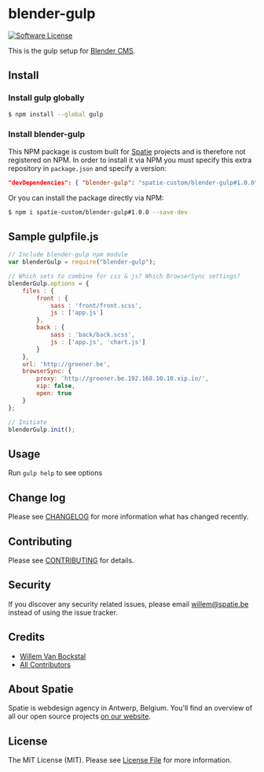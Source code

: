 # blender-gulp

[![Software License](https://img.shields.io/badge/license-MIT-brightgreen.svg?style=flat-square)](LICENSE.md)

This is the gulp setup for [Blender CMS](https://github.com/spatie-custom/blender).

## Install
### Install gulp globally

``` bash
$ npm install --global gulp
```

### Install blender-gulp

This NPM package is custom built for [Spatie](https://spatie.be) projects and is therefore not registered on NPM.
In order to install it via NPM you must specify this extra repository in `package.json` and specify a version:

```json
"devDependencies": { "blender-gulp": "spatie-custom/blender-gulp#1.0.0" }
```

Or you can install the package directly via NPM:
``` bash
$ npm i spatie-custom/blender-gulp#1.0.0 --save-dev
```

## Sample gulpfile.js

``` js
// Include blender-gulp npm module
var blenderGulp = require("blender-gulp");

// Which sets to combine for css & js? Which BrowserSync settings?
blenderGulp.options = {
    files : {
        front : {
            sass : 'front/front.scss',
            js : ['app.js']
        },
        back : {
            sass : 'back/back.scss',
            js : ['app.js', 'chart.js']
        }
    },
    url: 'http://groener.be',
    browserSync: {
        proxy: 'http://groener.be.192.168.10.10.xip.io/',
        xip: false,
        open: true
    }
};

// Initiate
blenderGulp.init();

```

## Usage

Run `gulp help` to see options

## Change log

Please see [CHANGELOG](CHANGELOG.md) for more information what has changed recently.

## Contributing

Please see [CONTRIBUTING](CONTRIBUTING.md) for details.

## Security

If you discover any security related issues, please email willem@spatie.be instead of using the issue tracker.

## Credits

- [Willem Van Bockstal](https://github.com/willemvb)
- [All Contributors](../../contributors)

## About Spatie

Spatie is webdesign agency in Antwerp, Belgium. You'll find an overview of all our open source projects [on our website](https://spatie.be/opensource).

## License

The MIT License (MIT). Please see [License File](LICENSE.md) for more information.

